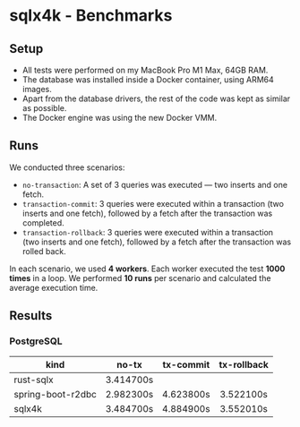 # sqlx4k - Benchmarks

## Setup

- All tests were performed on my MacBook Pro M1 Max, 64GB RAM.
- The database was installed inside a Docker container, using ARM64 images.
- Apart from the database drivers, the rest of the code was kept as similar as possible.
- The Docker engine was using the new Docker VMM.

## Runs

We conducted three scenarios:

- `no-transaction`: A set of 3 queries was executed — two inserts and one fetch.
- `transaction-commit`: 3 queries were executed within a transaction (two inserts and one fetch), followed by a
  fetch after the transaction was completed.
- `transaction-rollback`: 3 queries were executed within a transaction (two inserts and one fetch), followed by a
  fetch after the transaction was rolled back.

In each scenario, we used **4 workers**. Each worker executed the test **1000 times** in a loop.
We performed **10 runs** per scenario and calculated the average execution time.

## Results

### PostgreSQL

| kind              |   no-tx   | tx-commit | tx-rollback |
|-------------------|:---------:|:---------:|:-----------:|
| rust-sqlx         | 3.414700s |           |             |
| spring-boot-r2dbc | 2.982300s | 4.623800s |  3.522100s  |
| sqlx4k            | 3.484700s | 4.884900s |  3.552010s  |
